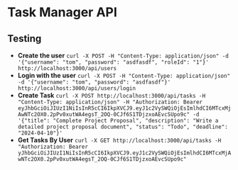 # Task Manager API

## Testing
- **Create the user** `curl -X POST -H "Content-Type: application/json" -d '{"username": "tom", "password": "asdfasdf", "roleId": "1"}' http://localhost:3000/api/users`
- **Login with the user** `curl -X POST -H "Content-Type: application/json" -d '{"username": "tom", "password": "asdfasdf"}' http://localhost:3000/api/users/login`
- **Create Task** `curl -X POST http://localhost:3000/api/tasks -H "Content-Type: application/json" -H "Authorization: Bearer eyJhbGciOiJIUzI1NiIsInR5cCI6IkpXVCJ9.eyJ1c2VySWQiOjEsImlhdCI6MTcxMjAwNTc2OX0.2pPv0xutWA4egsT_2OQ-0CJf6S1TDjzxoAEvcSUpo9c" -d '{"title": "Complete Project Proposal", "description": "Write a detailed project proposal document", "status": "Todo", "deadline": "2024-04-10"}'`
- **Get Tasks By User** `curl -X GET http://localhost:3000/api/tasks -H "Authorization: Bearer yJhbGciOiJIUzI1NiIsInR5cCI6IkpXVCJ9.eyJ1c2VySWQiOjEsImlhdCI6MTcxMjAwNTc2OX0.2pPv0xutWA4egsT_2OQ-0CJf6S1TDjzxoAEvcSUpo9c"`